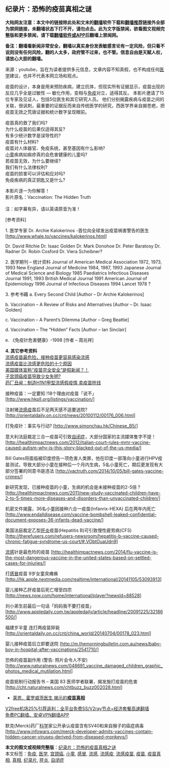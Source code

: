  <h2>纪录片：恐怖的疫苗真相之谜</h2> <p class="notice"><b>大陆网友注意：本文中的链接除此处和文末的<a href="https://github.com/bannedbook/fanqiang" >翻墙</a>软件下载和<a href="https://github.com/killgcd/justmysocks/blob/master/README.md">翻墙推荐</a>链接外全部为禁网链接，未翻墙状态下打不开，请勿点击。此为文字版禁闻，欲看图文视频完整版和更多禁闻，请下载<a href="https://github.com/bannedbook/fanqiang">翻墙软件或APP</a>后翻墙上禁闻网。</p><p>备注：翻墙看新闻非常安全，翻墙以真实身份发表敏感言论有一定风险，但只看不说则没有任何风险，翻的人太多，政府管不过来，也不管。信息自由是天赋人权，请放心大胆的翻墙。</b></p>  <div class="entry"> <p>来源：youtube，旨在为读者提供多元信息，文章内容不知真假，也不构成任何<a href="https://www.bannedbook.org/bnews/tag/%e5%8c%bb%e5%ad%a6/" class="st_tag internal_tag" rel="tag" title="标签 医学 下的日志">医学</a>建议，也并不代表本网立场和观点。</p> <p></p> <p>疫苗的设计，本身是用来预防疾病，建立抗体，但现实所有证据显示，疫苗出现的反应几乎全是过敏性 — 敏化作用，变相与<a href="https://www.bannedbook.org/bnews/tag/%E5%85%8D%E7%96%AB/" class="st_tag internal_tag" rel="tag" title="标签 免疫 下的日志">免疫</a>对立，适得其反。 本影片邀请了15位专家及见证人，包括5位医生和其它研究人员。 他们分别揭露疾病与疫苗之间的关联，很讽刺，最重要的证据反而来自传统医学的研究，西医学界亲自揭苍疤，把疫苗无效之荒唐证据和统计数字呈现眼前。</p> <p>疫苗真的救了我们吗?<br /> 为什么疫苗的后果仅适得其反?<br /> 有多少统计数字是误导性的?<br /> 疫苗有什么材料?<br /> 疫苗对人体器官、免疫系统，甚至基因有什么影响?<br /> <a href="https://www.bannedbook.org/bnews/tag/%E5%B0%8F%E7%AB%A5/" class="st_tag internal_tag" rel="tag" title="标签 小童 下的日志">小童</a>疾病如痲疹真的会危害健康的儿童吗?<br /> 若疫苗无效，为什么要继续?<br /> 我们有什么法律权利?<br /> 疫苗的损害可以评估和应对吗?<br /> 免疫疾病的真正钥匙又是什么?</p> <p>本影片逐一为你解答！<br /> 影片原名：Vaccination: The Hidden Truth<br /> <br /> 注：如字幕有异，请以英语原音为准！</p> <p>[参考资料]</p> <p>1. 医学专家 Dr. Archie Kalokerinos -首位向全球发出疫苗祸害警告的医生 [<a href="http://www.whale.to/vaccines/kalokerinos.html">http://www.whale.to/vaccines/kalokerinos.html</a>]</p> <p>Dr. David Ritchie Dr. Isaac Golden Dr. Mark Donohoe Dr. Peter Baratosy Dr. Radner Dr. Robin Cosford Dr. Viera Scheibner?</p>  <p>2. 医学期刊 &#8211; 统计资料 Journal of American Medical Association 1972, 1973, 1993 New England Journal of Medicine 1984, 1987, 1993 Japanese Journal of Medical Science and Biology 1985 Paediatrics Infectious Diseases Journal 1991, 1993 British Medical Journal 1991 American Journal of Epidemiology 1996 Journal of Infectious Diseases 1994 Lancet 1978 ?</p> <p>3. 参考书藉 a. Every Second Child [Author &#8211; Dr Archie Kalokerinos]</p> <p>b. Vaccination &#8211; A Review of Risks and Alternatives [Author &#8211; Dr. Isaac Golden]</p> <p>c. Vaccination &#8211; A Parent&#8217;s Dilemma [Author &#8211; Greg Beattie]</p> <p>d. Vaccination &#8211; The &#8220;Hidden&#8221; Facts [Author &#8211; Ian Sinclair]</p> <p>e. 《免疫针危害健康》-1998 [作者 &#8211; 周兆祥]</p> <p><strong>4. 其它参考资料</strong><br /> <a href="https://www.bannedbook.org/bnews/cbnews/20180729/978797.html" target="_blank" rel="noopener">流感疫苗最危险，接种疫苗更容易感染流感</a><br /> <a href="https://www.bannedbook.org/bnews/cbnews/20180729/978804.html" target="_blank" rel="noopener">流感疫苗比流感更危险的十个原因</a><br /> <a href="https://www.bannedbook.org/bnews/cbnews/20180729/978809.html" target="_blank" rel="noopener">美国媒体宣称“疫苗完全安全”是假新闻？！</a><br /> <a href="https://www.bannedbook.org/bnews/cbnews/20180730/979283.html" target="_blank" rel="noopener">子宫颈癌疫苗导致少女失明? </a><br /> <a href="https://www.bannedbook.org/bnews/health/20100112/979837.html" target="_blank" rel="noopener">药厂丑闻：制造H1N1甲型流感假疫情 卖疫苗抢钱</a></p> <p>接种疫苗：一定要知 !18个理由对疫苗「说不」 [<a href="https://www.youtube.com/redirect?redir_token=Lu8t_xryU19G2iWTdu5KSrvXG-t8MTUyMzIzOTI1NEAxNTIzMTUyODU0&amp;q=http%3A%2F%2Fwww.hkpll.org%2Flistings%2Fvaccination%2F&amp;event=comments">http://www.hkpll.org/listings/vaccination/</a>]</p>  <p>注射猪<a href="https://www.bannedbook.org/bnews/tag/%E6%B5%81%E6%84%9F%E7%96%AB/" class="st_tag internal_tag" rel="tag" title="标签 流感疫 下的日志">流感疫</a>苗后不足两天感不适要送院? [<a href="https://www.youtube.com/redirect?redir_token=Lu8t_xryU19G2iWTdu5KSrvXG-t8MTUyMzIzOTI1NEAxNTIzMTUyODU0&amp;q=http%3A%2F%2Forientaldaily.on.cc%2Fcnt%2Fnews%2F20100112%2F00176_006.html&amp;event=comments">http://orientaldaily.on.cc/cnt/news/20100112/00176_006.html</a>]</p> <p>打免疫针：事实与行动? [<a href="https://www.youtube.com/redirect?redir_token=Lu8t_xryU19G2iWTdu5KSrvXG-t8MTUyMzIzOTI1NEAxNTIzMTUyODU0&amp;q=http%3A%2F%2Fwww.simonchau.hk%2FChinese_B5%2F&amp;event=comments">http://www.simonchau.hk/Chinese_B5/</a>]</p> <p>意大利法庭裁定三合一疫苗可引致<a href="https://www.bannedbook.org/bnews/tag/%e8%87%aa%e9%97%ad%e7%97%87/" class="st_tag internal_tag" rel="tag" title="标签 自闭症 下的日志">自闭症</a>，大部分国家的主流媒体隻字不提！[<a href="https://www.youtube.com/redirect?redir_token=Lu8t_xryU19G2iWTdu5KSrvXG-t8MTUyMzIzOTI1NEAxNTIzMTUyODU0&amp;q=http%3A%2F%2Fhealthimpactnews.com%2F2012%2Fitalian-court-rules-mmr-vaccine-caused-autism-why-is-this-story-blacked-out-of-the-us-media%2F&amp;event=comments">http://healthimpactnews.com/2012/italian-court-rules-mmr-vaccine-caused-autism-why-is-this-story-blacked-out-of-the-us-media/</a>]</p> <p>Bill Gates将面临被印度控告一项危害人类罪，他在印度一部落向小童进行HPV疫苗测试，导致大部分小童在接种后一个月内生病，5名小童死亡，期后更发现有大部分签署的同意书是违法 [<a href="https://www.youtube.com/redirect?redir_token=Lu8t_xryU19G2iWTdu5KSrvXG-t8MTUyMzIzOTI1NEAxNTIzMTUyODU0&amp;q=http%3A%2F%2Fvactruth.com%2F2014%2F10%2F05%2Fbill-gates-vaccine-crimes%2F&amp;event=comments">http://vactruth.com/2014/10/05/bill-gates-vaccine-crimes/</a>]</p> <p>新研究发现，已接种疫苗的小童，生病的机会是未接种疫苗的2-5倍 ? [<a href="https://www.youtube.com/redirect?redir_token=Lu8t_xryU19G2iWTdu5KSrvXG-t8MTUyMzIzOTI1NEAxNTIzMTUyODU0&amp;q=http%3A%2F%2Fhealthimpactnews.com%2F2011%2Fnew-study-vaccinated-children-have-2-to-5-times-more-diseases-and-disorders-than-unvaccinated-children%2F&amp;event=comments">http://healthimpactnews.com/2011/new-study-vaccinated-children-have-2-to-5-times-more-diseases-and-disorders-than-unvaccinated-children/</a>]</p> <p>机密文件揭露，36名小童因接种六合一疫苗(Infanrix-HEXA) 后在两年内死亡 [<a href="https://www.youtube.com/redirect?redir_token=Lu8t_xryU19G2iWTdu5KSrvXG-t8MTUyMzIzOTI1NEAxNTIzMTUyODU0&amp;q=http%3A%2F%2Fwww.endalldisease.com%2Fvaccine-bombshell-leaked-confidential-document-exposes-36-infants-dead-vaccine%2F&amp;event=comments">http://www.endalldisease.com/vaccine-bombshell-leaked-confidential-document-exposes-36-infants-dead-vaccine/</a>]</p> <p>美国法庭裁定乙型<a href="https://www.bannedbook.org/bnews/tag/%E8%82%9D%E7%82%8E/" class="st_tag internal_tag" rel="tag" title="标签 肝炎 下的日志">肝炎</a>疫苗(Hepatitis B)可引致慢性疲劳病(CFS) [<a href="https://www.youtube.com/redirect?redir_token=Lu8t_xryU19G2iWTdu5KSrvXG-t8MTUyMzIzOTI1NEAxNTIzMTUyODU0&amp;q=http%3A%2F%2Ftherefusers.com%2Frefusers-newsroom%2Fhepatitis-b-vaccine-caused-chronic-fatigue-syndrome-us-court%2F%23.VObtOuaUdn9&amp;event=comments">http://therefusers.com/refusers-newsroom/hepatitis-b-vaccine-caused-chronic-fatigue-syndrome-us-court/#.VObtOuaUdn9</a>]</p> <p><a href="https://www.bannedbook.org/bnews/tag/%e6%b5%81%e6%84%9f/" class="st_tag internal_tag" rel="tag" title="标签 流感 下的日志">流感</a>针是最危险的疫苗 [<a href="https://www.youtube.com/redirect?redir_token=Lu8t_xryU19G2iWTdu5KSrvXG-t8MTUyMzIzOTI1NEAxNTIzMTUyODU0&amp;q=http%3A%2F%2Fhealthimpactnews.com%2F2014%2Fflu-vaccine-is-the-most-dangerous-vaccine-in-the-united-states-based-on-settled-cases-for-injuries%2F&amp;event=comments">http://healthimpactnews.com/2014/flu-vaccine-is-the-most-dangerous-vaccine-in-the-united-states-based-on-settled-cases-for-injuries/</a>]</p>  <p>打<a href="https://www.bannedbook.org/bnews/tag/%E6%84%9F%E5%86%92/" class="st_tag internal_tag" rel="tag" title="标签 感冒 下的日志">感冒</a>疫苗 9岁女童突瘫痪 [<a href="https://www.youtube.com/redirect?redir_token=Lu8t_xryU19G2iWTdu5KSrvXG-t8MTUyMzIzOTI1NEAxNTIzMTUyODU0&amp;q=http%3A%2F%2Fhk.apple.nextmedia.com%2Frealtime%2Finternational%2F20141105%2F53093913&amp;event=comments">http://hk.apple.nextmedia.com/realtime/international/20141105/53093913</a>]</p> <p>婴儿接种乙肝疫苗后死亡增至四宗 [<a href="https://www.youtube.com/redirect?redir_token=Lu8t_xryU19G2iWTdu5KSrvXG-t8MTUyMzIzOTI1NEAxNTIzMTUyODU0&amp;q=http%3A%2F%2Fnews.now.com%2Fhome%2Finternational%2Fplayer%3FnewsId%3D88528&amp;event=comments">http://news.now.com/home/international/player?newsId=88528</a>]</p> <p>刘小弟生前最后一句话「妈妈我不要打疫苗」 [<a href="https://www.youtube.com/redirect?redir_token=Lu8t_xryU19G2iWTdu5KSrvXG-t8MTUyMzIzOTI1NEAxNTIzMTUyODU0&amp;q=http%3A%2F%2Fwww.appledaily.com.tw%2Fappledaily%2Farticle%2Fheadline%2F20091225%2F32186500%2F&amp;event=comments">http://www.appledaily.com.tw/appledaily/article/headline/20091225/32186500/</a>]</p> <p>福建岁半童 连打两疫苗猝毙 [<a href="https://www.youtube.com/redirect?redir_token=Lu8t_xryU19G2iWTdu5KSrvXG-t8MTUyMzIzOTI1NEAxNTIzMTUyODU0&amp;q=http%3A%2F%2Forientaldaily.on.cc%2Fcnt%2Fchina_world%2F20140704%2F00178_023.html&amp;event=comments">http://orientaldaily.on.cc/cnt/china_world/20140704/00178_023.html</a>]</p> <p>婴儿接种疫苗后立即要送院 [<a href="https://www.youtube.com/redirect?redir_token=Lu8t_xryU19G2iWTdu5KSrvXG-t8MTUyMzIzOTI1NEAxNTIzMTUyODU0&amp;q=http%3A%2F%2Fm.themorningbulletin.com.au%2Fnews%2Fbaby-boy-in-hospital-after-vaccinations%2F2541710%2F&amp;event=comments">http://m.themorningbulletin.com.au/news/baby-boy-in-hospital-after-vaccinations/2541710/</a>]</p> <p>恐佈的疫苗副作用 (警告: 照片会令人不安) [<a href="https://www.youtube.com/redirect?redir_token=Lu8t_xryU19G2iWTdu5KSrvXG-t8MTUyMzIzOTI1NEAxNTIzMTUyODU0&amp;q=http%3A%2F%2Fwww.naturalnews.com%2F048691_vaccine_damaged_children_graphic_photos_medical_mutilation.html&amp;event=comments">http://www.naturalnews.com/048691_vaccine_damaged_children_graphic_photos_medical_mutilation.html</a>]</p> <p>疫苗抵制行动报告书 – 美国 83 医师学者联署，揭发施打疫苗的危害 [<a href="https://www.youtube.com/redirect?redir_token=Lu8t_xryU19G2iWTdu5KSrvXG-t8MTUyMzIzOTI1NEAxNTIzMTUyODU0&amp;q=http%3A%2F%2Fcht.naturalnews.com%2Fchtbuzz_buzz002028.html&amp;event=comments">http://cht.naturalnews.com/chtbuzz_buzz002028.html</a>]</p> <ul class='op-related-articles' title='相关阅读'> <li><a href='https://www.bannedbook.org/bnews/cbnews/20171130/863323.html' target='_blank'>莱恩．霍罗威茨医生 揭示的<b>疫苗真相</b></a></li> </ul> <p class="texttj"> <a href="https://github.com/bannedbook/fanqiang/wiki/V2ray%E6%9C%BA%E5%9C%BA" target="_blank">V2free机场25%引荐返利：全平台免费SS/V2ray节点+经济套餐高速翻墙</a><br/> <a href="https://github.com/bannedbook/fanqiang/wiki/%E7%A6%81%E9%97%BB%E7%BD%91%E5%AE%89%E5%8D%93%E7%BF%BB%E5%A2%99%E6%96%B0%E9%97%BBAPP" target="_blank">免费PC翻墙、安卓VPN翻墙APP</a></p><p>默克(Merck)药厂<span class='wp_keywordlink'><a href="https://www.bannedbook.org/forum11/topic309.html" title="禁片：“科学”的棍子" target="_blank">科学</a></span>家公开承认疫苗含有SV40和来自猴子的癌症病毒 [<a href="https://www.youtube.com/redirect?redir_token=Lu8t_xryU19G2iWTdu5KSrvXG-t8MTUyMzIzOTI1NEAxNTIzMTUyODU0&amp;q=http%3A%2F%2Fwww.infowars.com%2Fmerck-developer-admits-vaccines-contain-hidden-cancer-viruses-derived-from-diseased-monkeys%2F&amp;event=comments">http://www.infowars.com/merck-developer-admits-vaccines-contain-hidden-cancer-viruses-derived-from-diseased-monkeys/</a>]</p> <a name='sharetosocial'></a>       <div><b>本文的图文或视频完整版</b>：<a href='https://www.bannedbook.org/bnews/topimagenews/20180408/925060.html'>纪录片：恐怖的疫苗真相之谜</a></div>  </div><!--END ENTRY--> <div class="postfooter"> <div>本文标签：<a href="https://www.bannedbook.org/bnews/tag/%E5%85%8D%E7%96%AB/" rel="tag">免疫</a>, <a href="https://www.bannedbook.org/bnews/tag/%e5%8c%bb%e5%ad%a6/" rel="tag">医学</a>, <a href="https://www.bannedbook.org/bnews/tag/%e5%ae%ab%e9%a2%88%e7%99%8c/" rel="tag">宫颈癌</a>, <a href="https://www.bannedbook.org/bnews/tag/%E5%B0%8F%E7%AB%A5/" rel="tag">小童</a>, <a href="https://www.bannedbook.org/bnews/tag/%E6%84%9F%E5%86%92/" rel="tag">感冒</a>, <a href="https://www.bannedbook.org/bnews/tag/%e6%b5%81%e6%84%9f/" rel="tag">流感</a>, <a href="https://www.bannedbook.org/bnews/tag/%E6%B5%81%E6%84%9F%E7%96%AB/" rel="tag">流感疫</a>, <a href="https://www.bannedbook.org/bnews/tag/%E6%B5%81%E6%84%9F%E7%96%AB%E8%8B%97/" rel="tag">流感疫苗</a>, <a href="https://www.bannedbook.org/bnews/tag/%e7%96%ab%e8%8b%97/" rel="tag">疫苗</a>, <a href="https://www.bannedbook.org/bnews/tag/%E7%96%AB%E8%8B%97%E7%9C%9F%E7%9B%B8/" rel="tag">疫苗真相</a>, <a href="https://www.bannedbook.org/bnews/tag/%e7%9c%9f%e7%9b%b8/" rel="tag">真相</a>, <a href="https://www.bannedbook.org/bnews/tag/%E7%BA%AA%E5%BD%95%E7%89%87/" rel="tag">纪录片</a>, <a href="https://www.bannedbook.org/bnews/tag/%E8%82%9D%E7%82%8E/" rel="tag">肝炎</a>, <a href="https://www.bannedbook.org/bnews/tag/%e8%87%aa%e9%97%ad%e7%97%87/" rel="tag">自闭症</a></div>  </div><!--END POSTFOOTER--> 
